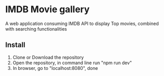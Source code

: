 # IMDB Movie gallery
A web application consuming IMDB API to display Top movies, combined with searching functionalities

## Install
1. Clone or Download the repository
2. Open the repository, in command line run "npm run dev"
3. In browser, go to "localhost:8080", done
